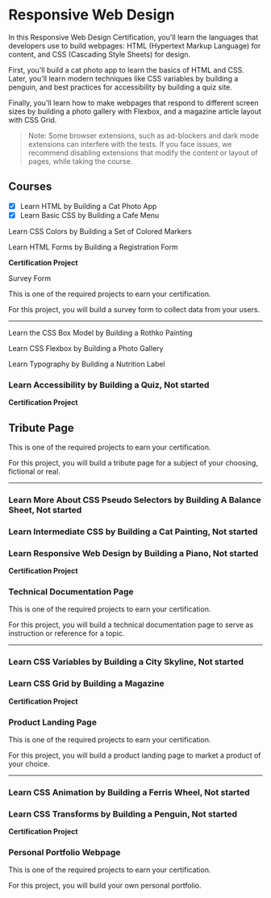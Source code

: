 # Responsive Web Design

In this Responsive Web Design Certification, you'll learn the languages that developers use to build webpages: HTML (Hypertext Markup Language) for content, and CSS (Cascading Style Sheets) for design.

First, you'll build a cat photo app to learn the basics of HTML and CSS. Later, you'll learn modern techniques like CSS variables by building a penguin, and best practices for accessibility by building a quiz site.

Finally, you'll learn how to make webpages that respond to different screen sizes by building a photo gallery with Flexbox, and a magazine article layout with CSS Grid.

> Note: Some browser extensions, such as ad-blockers and dark mode extensions can interfere with the tests. If you face issues, we recommend disabling extensions that modify the content or layout of pages, while taking the course.

## Courses

- [x] Learn HTML by Building a Cat Photo App
- [x] Learn Basic CSS by Building a Cafe Menu

Learn CSS Colors by Building a Set of Colored Markers

Learn HTML Forms by Building a Registration Form

**Certification Project**

Survey Form

This is one of the required projects to earn your certification.

For this project, you will build a survey form to collect data from your users.

---

Learn the CSS Box Model by Building a Rothko Painting

Learn CSS Flexbox by Building a Photo Gallery

Learn Typography by Building a Nutrition Label

### Learn Accessibility by Building a Quiz, Not started

**Certification Project**

## Tribute Page

This is one of the required projects to earn your certification.

For this project, you will build a tribute page for a subject of your choosing, fictional or real.

---

### Learn More About CSS Pseudo Selectors by Building A Balance Sheet, Not started

### Learn Intermediate CSS by Building a Cat Painting, Not started

### Learn Responsive Web Design by Building a Piano, Not started

**Certification Project**

### Technical Documentation Page

This is one of the required projects to earn your certification.

For this project, you will build a technical documentation page to serve as instruction or reference for a topic.

---

### Learn CSS Variables by Building a City Skyline, Not started

### Learn CSS Grid by Building a Magazine

**Certification Project**

### Product Landing Page

This is one of the required projects to earn your certification.

For this project, you will build a product landing page to market a product of your choice.

---

### Learn CSS Animation by Building a Ferris Wheel, Not started

### Learn CSS Transforms by Building a Penguin, Not started

**Certification Project**

### Personal Portfolio Webpage

This is one of the required projects to earn your certification.

For this project, you will build your own personal portfolio.
